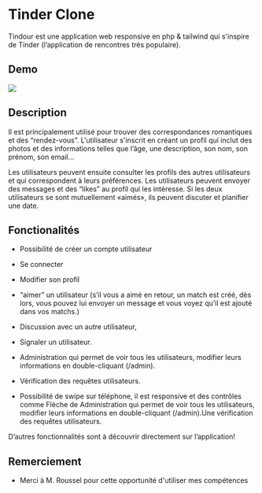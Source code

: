 # Tinder Clone
Tindour est une application web responsive en php & tailwind qui s'inspire de Tinder (l’application de rencontres très populaire).


## Demo

![](https://i.imgur.com/x6oTCte.png)

## Description
Il est principalement utilisé pour trouver des correspondances romantiques et des “rendez-vous”. 
L'utilisateur s'inscrit en créant un profil qui inclut des photos et des informations telles que l’âge, une description, son nom, son prénom, son email…

Les utilisateurs peuvent ensuite consulter les profils des autres utilisateurs et qui correspondent à leurs préférences. Les utilisateurs peuvent envoyer des messages et des “likes” au profil qui les intéresse. Si les deux utilisateurs se sont mutuellement «aimés», ils peuvent discuter et planifier une date.

## Fonctionalités

- Possibilité de créer un compte utilisateur
- Se connecter
- Modifier son profil
- “aimer” un utilisateur (s’il vous a aimé en retour, un match est créé, dès lors, vous pouvez lui envoyer un message et vous voyez qu’il est ajouté dans vos matchs.)
- Discussion avec un autre utilisateur,
- Signaler un utilisateur.

- Administration qui permet de voir tous les utilisateurs, modifier leurs informations en double-cliquant (/admin).
- Vérification des requêtes utilisateurs.
- Possibilité de swipe sur téléphone, il est responsive et des contrôles comme Flèche de Administration qui permet de voir tous les utilisateurs, modifier leurs informations en double-cliquant (/admin).Une vérification des requêtes utilisateurs.

D’autres fonctionnalités sont à découvrir directement sur l’application!

## Remerciement

- Merci à M. Roussel pour cette opportunité d'utiliser mes compétences
